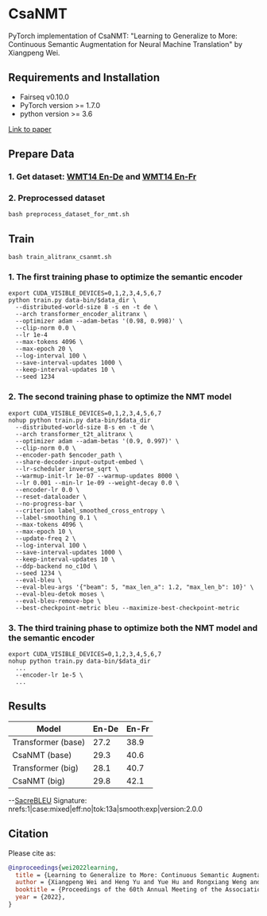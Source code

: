# CsaNMT
PyTorch implementation of CsaNMT: "Learning to Generalize to More: Continuous Semantic Augmentation for Neural Machine Translation" by Xiangpeng Wei.

## Requirements and Installation
- Fairseq v0.10.0
- PyTorch version >= 1.7.0
- python version >= 3.6 

[Link to paper](https://arxiv.org/pdf/)

## Prepare Data
### 1. Get dataset: [WMT14 En-De](https://github.com/pytorch/fairseq/blob/main/examples/translation/prepare-wmt14en2de.sh) and [WMT14 En-Fr](https://github.com/pytorch/fairseq/blob/main/examples/translation/prepare-wmt14en2fr.sh)

### 2. Preprocessed dataset
```bash preprocess_dataset_for_nmt.sh```

## Train
```bash train_alitranx_csanmt.sh```

### 1. The first training phase to optimize the semantic encoder
```
export CUDA_VISIBLE_DEVICES=0,1,2,3,4,5,6,7
python train.py data-bin/$data_dir \
  --distributed-world-size 8 -s en -t de \
  --arch transformer_encoder_alitranx \
  --optimizer adam --adam-betas '(0.98, 0.998)' \
  --clip-norm 0.0 \
  --lr 1e-4
  --max-tokens 4096 \
  --max-epoch 20 \
  --log-interval 100 \
  --save-interval-updates 1000 \
  --keep-interval-updates 10 \
  --seed 1234
```

### 2. The second training phase to optimize the NMT model
```
export CUDA_VISIBLE_DEVICES=0,1,2,3,4,5,6,7
nohup python train.py data-bin/$data_dir
  --distributed-world-size 8-s en -t de \
  --arch transformer_t2t_alitranx \
  --optimizer adam --adam-betas '(0.9, 0.997)' \
  --clip-norm 0.0 \ 
  --encoder-path $encoder_path \
  --share-decoder-input-output-embed \
  --lr-scheduler inverse_sqrt \
  --warmup-init-lr 1e-07 --warmup-updates 8000 \
  --lr 0.001 --min-lr 1e-09 --weight-decay 0.0 \
  --encoder-lr 0.0 \
  --reset-dataloader \
  --no-progress-bar \
  --criterion label_smoothed_cross_entropy \
  --label-smoothing 0.1 \
  --max-tokens 4096 \
  --max-epoch 10 \
  --update-freq 2 \ 
  --log-interval 100 \
  --save-interval-updates 1000 \
  --keep-interval-updates 10 \
  --ddp-backend no_c10d \ 
  --seed 1234 \
  --eval-bleu \
  --eval-bleu-args '{"beam": 5, "max_len_a": 1.2, "max_len_b": 10}' \
  --eval-bleu-detok moses \
  --eval-bleu-remove-bpe \
  --best-checkpoint-metric bleu --maximize-best-checkpoint-metric
```

### 3. The third training phase to optimize both the NMT model and the semantic encoder
```
export CUDA_VISIBLE_DEVICES=0,1,2,3,4,5,6,7
nohup python train.py data-bin/$data_dir
  ...
  --encoder-lr 1e-5 \
  ...
```

## Results

| Model                            | En-De | En-Fr|
| -------------------------------- | ----- | -----|
| Transformer (base)               | 27.2  | 38.9 |
| CsaNMT (base)                    | 29.3  | 40.6 |
| Transformer (big)                | 28.1  | 40.7 |
| CsaNMT (big)                     | 29.8  | 42.1 |

--[SacreBLEU](https://github.com/mjpost/sacrebleu) Signature: nrefs:1|case:mixed|eff:no|tok:13a|smooth:exp|version:2.0.0

## Citation
Please cite as:

``` bibtex
@inproceedings{wei2022learning,
  title = {Learning to Generalize to More: Continuous Semantic Augmentation for Neural Machine Translation},
  author = {Xiangpeng Wei and Heng Yu and Yue Hu and Rongxiang Weng and Weihua Luo and Rong Jin},
  booktitle = {Proceedings of the 60th Annual Meeting of the Association for Computational Linguistics, ACL 2022},
  year = {2022},
}
```
